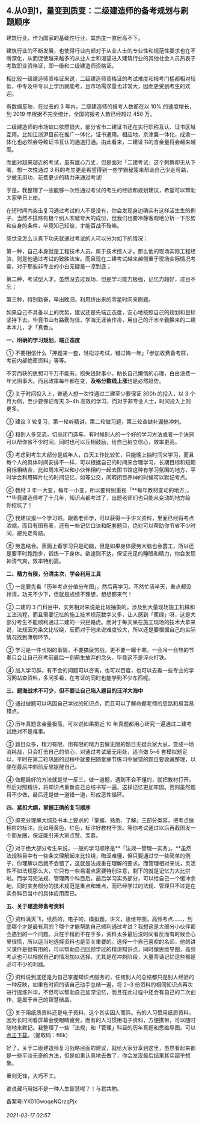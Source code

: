 ## 4.从0到1，量变到质变：二级建造师的备考规划与刷题顺序
建筑行业，作为国家的基础性行业，其热度一直居高不下。


建筑行业的不断发展，也使得行业内部对于从业人士的专业性和规范性要求也在不断深化，从而促使越来越多的从业人士和渴望进入建筑行业的其他社会人员热衷于考取职业资格证，即一级和二级建造师资格证。


相比较一级建造师资格证来说，二级建造师资格证的考试难度和报考门槛都相对较低，中专及中专以上学历就能考，且市场需求量也非常大，因而更受到考生的欢迎。


有数据反映，在过去的 3 年内，二级建造师的报考人数都在以 10% 的速度增长，到 2019 年根据不完全统计，全国的报考人数已经超过 450 万。


二级建造师的市场缺口依然很大，部分省市二建证书还在实行职称互认、证书区域互用。比如江浙沪目前在推广一体化，证书通用。相应地，京津冀一体化，成渝一体化也必然会导致证书互认的通道打通。由此看来，二建证书的含金量将会越来越高。


而面对越来越近的考试，虽有雄心万丈，但是面对「二建考试」这个刺猬却无从下嘴，想一次性通过 3 科的考生更是希望得到一些学霸秘笈来帮助自己少走弯路，少做无用功，花费更少的精力来通过考试!


于是，我整理了一些能够一次性通过考试的考生的经验和规划建议，希望可以帮助大家早日上岸。


在短时间内突击复习通过考试的人不是没有，你会发现身边确实有这样活生生的例子，当然不排除有极个别人吹嘘夸大的成份，但我们也要冷静客观地分析一下形势和自身的条件，毕竟知己知彼，才能百战不殆嘛。


感觉没怎么认真下功夫就通过考试的人可以分为如下的情况：


第一种，自己本身就是工程技术人员，属于技术控人才。那么他的现场实际工程经验，则是他通过考试的致胜法宝。而且现在二建考试越来越侧重于现场实际情况考查，对于那些非专业的小白无疑是一凉到底；


第二种，考试型人才。虽然没去过现场，但是学习能力极强，记忆力超好，过目不忘；


第三种，特别勤奋，早出晚归，利用挤出来的零星时间来刷题。


如果自己不具备以上的优势，建议还是先端正态度，安心地按照自己的规划和目标坚持下去。毕竟书山有路勤为径，学海无涯苦作舟，用自己的汗水辛勤换来的二建本本儿，才「真香」。


**一、明确的学习规划，端正态度**


① 不要相信什么「押题来一套，轻松过考试，错过悔一年」「参加收费备考群，考前内部绝密资料」等等。


不劳而获的思想可千万不能有。损失钱财事小，助长自己懒惰的心理，白白浪费一年光阴事大。而且政策每年都在变，**及格分数线上涨**也是必然趋势。


② 关于时间投入上，普通人想一次性通过二建至少要保证 300h 的投入，以 3 个月为例，至少要保证每天 3~4h 高效的学习，而对于非专业人士，时间投入上则更多。


③ 建议 3 轮复习，第一轮听精讲，第二轮做习题，第三轮查缺补漏搞冲刺。


④ 和别人多交流，切忌闭门造车。有时候别人的一个好的学习方法或者一个诀窍可以帮你省不少时间，同时也可以互相鼓励，给自己树立信心，效率更高。


⑤ 考虑到考生大部分是成年人，白天工作比较忙，只能晚上抽时间来学习，而且每个人的具体时间安排不一样，可以根据自己的时间来合理学习，长期目标和短期目标相结合，比如周末可以和小伙伴相约一起去图书馆这种有学习氛围的地方，平时学会利用碎片化的时间记忆，如等公交，闲暇闭目养神的时候可以默记考点。


⑥ 教材 3 年一大变，每年一小变，所以要特别重视「**每年教材变动的地方」。**毕竟建造师考了十几年，知识点都考过了，出题老师们也只能从变动的地方给你挖坑了！


⑦ 我建议报一个学习班。跟着老师学，可以获得一手讲义资料，里面已经将考点浓缩，而且有图有表，还有一些记忆口诀和配套题目，绝对可以帮助你节省不少时间，避免走弯路。


⑧ 劳逸结合。表面上看学习只是动脑，但是如果身体疲劳大脑也会罢工，所以还是要平时跑跑步，锻炼一下身体。欲速则不达，保证充足的睡眠和精力，你会发现神清气爽，效率特别高。


**二、精力有限，分清主次，学会利用工具**


① 一定要先看「历年考点分值分布图」，然后再学习。不然忙活半天，重点都没拎清，功夫不少下，但就是成绩不理想，想想都来气！


② 二建的 3 门科目中，实务相对来说是比较抽象的。涉及到大量现场施工机械和工法流程，而且需要记忆的施工技术规范数字又多，让人感到「蕉绿」呀，这是大部分考生不能顺利通过二建的一只拦路虎。而对于每天呆在施工现场的技术大拿来说，法规因为条文比较绕，反而对于他来说难度较大，所以还是要根据自己的实际情况找到薄弱环节。


③ 学习是一件长期的事情，不要搞疲劳战，更不要一曝十寒。一会冷一会热的节奏只会让自己在考前最后一刻萌生放弃的念头，毕竟这不是淬火打铁。


④ 加入学习群，有不会的问题可以咨询，也可以百度，也可以去看一些专业的学习网站查资料，多问多看，在考证的同时也能学到不少东西呢。


**三、题海战术不可少，但不要让自己陷入题目的汪洋大海中**


① 通过做题可以巩固自己学过的知识点，而且可以了解命题老师的思路和易混易错点。


② 历年真题含金量极高，可以说如果把近 10 年真题都用心研究一遍通过二建考试绝对不是难事。


③ 题目众多，精力有限，用有限的精力去做无限的题目无疑兵家大忌，变成一场消耗战，只会打击自己的信心，对通过考试毫无用处，适当做 5~6 套模拟题足以，平时在第二轮巩固的过程中就要把随堂章节练习中做错的题目要收藏整理，以便在最后冲刺前反思提醒自己。


④ 做题最好的方法就是举一反三，做一道题，遇到不会不懂的，就把教材打开，然后对照精讲，将知识点重新自己总结书写一遍，这样记忆更加牢固。否则虽然题目不少做，最后还是做一道错一道，形成恶性循环。


**四、紧扣大纲，掌握正确的复习顺序**


① 即充分理解大纲及书本上要求的「掌握、熟悉、了解」三部分类容，把考点做相应的标注。比如用黄色、红色，标注好教材干货。等你考试通过以后再截图发一个朋友圈，保证能引来大家点赞、羡慕。 


② 对于绝大部分考生来说，一般的学习顺序是**「法规—管理—实务」。**虽然法规科目中有一些条文理解起来比较绕，晦涩难懂，但只要通过举一些简单的例子，你理解以后就不会错了，这就是法规重在理解的要求。而管理相对来说，灵活性不如法规那么大，它只有一些易混点需要特别注意，剩下的就是记忆力大比拼啦。而学习完法规、管理两个科目后，最后学习实务部分，可以给自己一个缓冲余地，同时实务部分的技术规范是重点和难点，而已经学过的法规、管理只不过是在实务科目当中的具体应用而已。


**五、关于建造师备考资料**


① 资料满天飞，纸质的，电子的，模拟题，讲义，思维导图，高频考点……，到底哪个才是最有用的？哪个才能帮助自己顺利通过考试？我想这是大部分小伙伴都会遇到的一个问题。兵在于精而不在于多，资料太多最后没时间看反而有时候会心里很慌，所以适当地选择资料也是至关重要的。选择一个自己喜欢的名师，他的讲义课件是很有用的，可以帮助自己回顾学过的精讲知识点，同时像思维导图，高频考点也可以根据自己的情况加以选择，尤其是在冲刺阶段，大量背诵记忆这些都是必可不少的利器。


② 资料说到底还是为自己掌握知识点服务的，任何别人的总结都只是别人经验的一种反映，如果有时间的话自己动手总结一遍，将 2~3 份资料的相同知识点再次进行提炼升华，不但可以帮助自己加深记忆，而且在此过程中还会有自己的二次创作，是属于自己的智慧结晶。


③ 关于用纸质资料还是电子资料，这个其实因人而异。有的人习惯用纸质资料，因为长时间看屏幕会使眼睛疲劳，而有的人习惯用电子资料，方便携带，可以随时随地来默记。我整理了一些「法规」和「管理」科目的历年真题和思维导图。可以[点击下载](https://pan.baidu.com/s/1vLs2XtsFn6XINnSFm9QiUg)。（提取码：fl6k）


好了，关于二级建造师复习战略层面的建议，就给大家分享到这里，虽然看起来都是一些平淡无奇的方法，但是如果认真地去做了，你会发现最后结果其实超乎想象。


重剑无锋，大巧不工。


谁说藏巧用拙不是一种人生智慧呢？！与君共勉。 


备案号:YX01GwoqeNQrzqPjx


###### 2021-03-17 02:57

